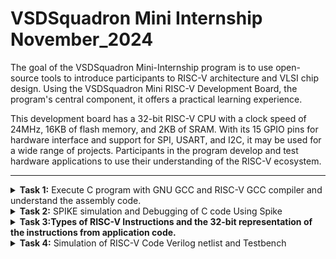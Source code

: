 # VSDSquadron Mini Internship November_2024
 The goal of the VSDSquadron Mini-Internship program is to use open-source tools to introduce participants to RISC-V architecture and VLSI chip design. Using the VSDSquadron Mini RISC-V Development Board, the program's central component, it offers a practical learning experience.

This development board has a 32-bit RISC-V CPU with a clock speed of 24MHz, 16KB of flash memory, and 2KB of SRAM. With its 15 GPIO pins for hardware interface and support for SPI, USART, and I2C, it may be used for a wide range of projects. Participants in the program develop and test hardware applications to use their understanding of the RISC-V ecosystem.<br />



***

<details>
<summary><b>Task 1:</b> Execute C program with GNU GCC and RISC-V GCC compiler and understand the assembly code. </summary><br />
  

  **1.Command for Installing Leafpad**<br />
  ```
  $ sudo apt install leafpad
  ```
  
  **2.Command for Opening Leafpad**<br />
  ```
  $ cd
  $ leafpad filename.c &
  ```
  Enter the C Code in the leafpad.
  
  ![git-1](https://github.com/user-attachments/assets/882a740c-66b9-4aa8-9a4b-b54c03f15fb2)

  
  **3.Commands to Compile and View the Output**<br />
  ```
  $ gcc filename.c
  $ cat filename.c
  $ ./a.out
  ```
  ![git-2](https://github.com/user-attachments/assets/8fc91ce4-b25e-411c-bc89-cb6063bc6f75)

  
  **4.Command for Compiling the Code using RISC-V Compiler**<br />
  ```
  $ riscv64-unknown-elf-gcc -O1 -mabi=lp64 -march=rv64i -o filename.o filename.c
  $ ls -ltr filename.o
  ```
  ![install risc-compiler](https://github.com/user-attachments/assets/51ba5cb7-bf72-4d54-a8a4-c232be45d780)
  

  **5.Command to View the Assembly Code**<br />
  ```
  $ riscv64-unknown-elf-objdump -d filename.o //Gives bunch of Code
  $ riscv64-unknown-elf-objdump -d filename.o | less // Gives Reduced Code
  /main //to view the main function of the code
  ```
  ![git-3](https://github.com/user-attachments/assets/98404d4b-6282-405d-9760-b2b09ec97016)

  ```
  To calculate the number of instructions:-
  101b0 - 10184 = 2c     //Hex format
  2c/4 = b = 11          //address are incremented by 4
  ```


  **6. Command to View the Assembly Code**<br />
  Same command as step-4 but replacing O1 with Ofast.
  ```
  $ riscv64-unknown-elf-gcc -Ofast -mabi=lp64 -march=rv64i -o filename.o filename.c
  $ riscv64-unknown-elf-objdump -d filename.o | less 
  /main 
  ```
  ![git-4](https://github.com/user-attachments/assets/d2b861aa-956a-46c4-a0c9-11246659428e)

  ```
  Calculating number of instructions:-
  100dc - 100b0 = 2c      // Hex format
  2c/4 = b = 11           // address are incremented by 4
  ```
  Same number of instructions as the command in step-4 (with O1).
  
</details>


<details>
<summary><b>Task 2:</b> SPIKE simulation and Debugging of C code Using Spike</summary>   
<br>

SPIKE SIMULATION
--------

SPIKE is a RISC-V simulator. In this task, we will check the output of the previous program (from task1 - ```sum1ton.o```) using the RISC-V Compiler with the spike command.

1. Debugging using the command:
    ```bash
    $ spike -d pk sum1ton.o
    ```
    ![Task-2-1](https://github.com/user-attachments/assets/9fa16c2f-6699-4426-bc1a-f68c3153afd5)

2. Assembly Language Program:
   
   ![Task-2-2](https://github.com/user-attachments/assets/cdf273bd-d94d-4b1f-92af-af6bbfb16c7d)

3. Debugger:

   ![Task-2-3](https://github.com/user-attachments/assets/663ef5cf-651f-44a8-b6e5-33ecd90bb569)

   ![Task-2-4](https://github.com/user-attachments/assets/e864276a-1242-49ab-bfc0-9db3db0755ce)

At address `100b4` the value of stack point before and after completion of the instruction is:
   - `sp` = `0x0000003ffffffb50`
   - `sp, sp, -16` = `0x0000003ffffffb40`

![Task-2-4(calc)](https://github.com/user-attachments/assets/2056bdb2-7875-4978-aeb6-441cf3594ab9)

Difference between stack point values = `10 (Hexadecimal)`, `16 (Decimal)`.

---

At address `100d8`, the program returns the sum = `55`.

<hr>

## About Instructions Used:

LUI (LOAD UPPER IMMEDIATE):
-
* This instruction is a key feature in RISC-V architecture. It is used to load a 20-bit immediate value into the upper 20 bits of a register, while setting the lower 12 bits to zero.
* Format - LUI rd, immediate [ rd- destination register, immediate- 20-bit immediate value to be loaded]
* The 20- bit immediate value is shifted left by 12 bits(appended with 12 zeros). The lower 12 bits of the destination register are set to zero. 

ADDI (ADD IMMEDIATE)
-
* This instruction is a common operation in RISC-V architecture.
* It performs an addition between a register and a sign-extended immediate value, storing the result in a destination register.
* Format- ADDI rd, rs1, immediate (rd- destination register, rs- source register, immediate- the immediate value to be added).


Application CODE:
--
Arithmetic Logic Unit (ALU):
--
An Arithmetic Logic Unit (ALU) is a fundamental building block of any processor, responsible for performing arithmetic and logic operations. This code simulates a simple ALU in C, which can execute basic operations like addition, subtraction, multiplication, and division. The operations are selected programmatically, and the results are displayed to demonstrate the functionality of the ALU. This program is designed to work across various compilers, including GCC and RISC-V GCC, ensuring platform compatibility and enabling easy testing on different hardware architectures.

The generated assembly code showcases how instructions are executed at a low level, highlighting the efficiency and simplicity of the RISC-V instruction set.

1.C-program :
-
```
Open leafpad in the terminal and write the C code.
Compile with C gcc compiler and check the output.
```
![Task-2-1(new code)](https://github.com/user-attachments/assets/dcf15d52-d269-49af-8876-ef47ed2b168b)

Now, compile with RISC-V GCC command. (Both -O1 and -Ofast).

![Task-2-2(new code)](https://github.com/user-attachments/assets/85246589-1255-4958-b7a3-17524b18d32e)

2.Assembly Program for the C code:
-
![Task-2-3(new code- assembly)](https://github.com/user-attachments/assets/2a1d928f-f2b2-45e8-a325-b4772ad98eba)

# Assembly Instruction Breakdown:

### **1. `lui a0,0x21`**
- Load the upper immediate value `0x21` into the `a0` register.  
- This sets up the upper 20 bits of a memory address.

### **2. `addi sp,sp,-16`**
- Adjust the stack pointer (`sp`) by decreasing it by 16 bytes.  
- This reserves space on the stack for local variables or saved registers.

### **3. `li a1,15`**
- Load the immediate value `15` into register `a1`.  
- This prepares one of the operands for the ALU operation.

### **4. `addi a0,a0,560 # 21230 <__clzdi2+0x40>`**
- Add `560` to `a0`.  
- This completes the calculation of a memory address (`21230`) where data or a function resides.

### **5. `sd ra,8(sp)`**
- Store the return address (`ra`) at the memory location `sp + 8`.  
- This ensures the return address is preserved before a function call.

### **6. `jal ra,105e4 <printf>`**
- Jump to the `printf` function and save the next instruction's address into `ra`.  
- This outputs the ALU operation result.

### **7. `lui a0,0x21`**
- Reload the upper part of a new memory address into `a0`.

### **8. `li a1,5`**
- Load the immediate value `5` into register `a1`.  
- This is another operand for the ALU.

### **9. `addi a0,a0,576 # 21240 <__clzdi2+0x50>`**
- Add an offset of `576` to `a0`.  
- This calculates the next memory address.

### **10. `jal ra,105e4 <printf>`**
- Call `printf` to display the result of another ALU operation.

### **11. `lui a0,0x21`**
- Load the upper immediate value for another address.

### **12. `li a1,50`**
- Load the immediate value `50` into register `a1`.  
- This is used for the next ALU operation.

### **13. `addi a0,a0,600 # 21258 <__clzdi2+0x68>`**
- Add an offset of `600` to `a0`.  
- This prepares the memory address for another operation.

### **14. `jal ra,105e4 <printf>`**
- Call `printf` again to print the result.

### **15. `lui a0,0x21`**
- Reload the upper immediate value into `a0`.

### **16. `li a1,2`**
- Load the value `2` into `a1`.  
- This is another operand.

### **17. `addi a0,a0,624 # 21270 <__clzdi2+0x80>`**
- Add an offset of `624` to `a0`.  
- This sets up the memory address for the final operation.

### **18. `jal ra,105e4 <printf>`**
- Call `printf` to display the result of the final ALU operation.

### **19. `ld ra,8(sp)`**
- Load the return address (`ra`) from the stack.  
- This restores the return address for proper function exit.

### **20. `li a0,0`**
- Set the value in `a0` to `0`.  
- This is the return value of the `main` function (success).

### **21. `addi sp,sp,16`**
- Adjust the stack pointer back up by 16 bytes to deallocate local memory.

### **22. `ret`**
- Return from the function using the address in `ra`.
---

3.Debugging the Code
-
Command:
```
$ spike -d pk alu.o
```
![Task-2-4(new code-debugging)](https://github.com/user-attachments/assets/1fa5192b-f23e-4e4f-b535-7482199ed3ba)

Finally, the address ```10104``` returns the final output.

</details>


<details>
<summary><b>Task 3:Types of RISC-V Instructions and the 32-bit representation of the instructions from application code. </b>  </summary><br />
  

**1.Various RISC-V instruction type are as follows:**<br />

## RISC-V Instruction Formats
 ```
   The RISC-V ISA defines the following instruction types:
   
   R-Type: Register-register operations
   I-Type: Immediate operations
   S-Type: Store instructions
   B-Type: Branch instructions
   U-Type: Upper immediate instructions
   J-Type: Jump instructions

 ```
### R-Type Instructions
<details>
<summary>R-Type Format</summary>
<ul>
  <li><strong>Bit Range:</strong></li>
  <ul>
    <li><strong>opcode:</strong> [0:6] - Specifies the operation type (e.g., arithmetic, logical).</li>
    <li><strong>rd:</strong> [7:11] - Destination register.</li>
    <li><strong>funct3:</strong> [12:14] - Specifies the operation (e.g., ADD, SUB).</li>
    <li><strong>rs1:</strong> [15:19] - First source register.</li>
    <li><strong>rs2:</strong> [20:24] - Second source register.</li>
    <li><strong>funct7:</strong> [25:31] - Additional operation specifier (e.g., ADD vs. SUB).</li>
  </ul>
  <br>
  <strong>Example:</strong> ADD rd, rs1, rs2 <br>
  <strong>Operation:</strong> Adds the values in rs1 and rs2 and stores the result in rd. <br>
  <strong>Opcode:</strong> 0110011
</ul>
</details>

---

### I-Type Instructions
<details>
<summary>I-Type Format</summary>
<ul>
  <li><strong>Bit Range:</strong></li>
  <ul>
    <li><strong>opcode:</strong> [0:6] - Specifies the operation type.</li>
    <li><strong>rd:</strong> [7:11] - Destination register.</li>
    <li><strong>funct3:</strong> [12:14] - Specifies the operation.</li>
    <li><strong>rs1:</strong> [15:19] - Source register.</li>
    <li><strong>imm[11:0]:</strong> [20:31] - 12-bit signed immediate value.</li>
  </ul>
  <br>
  <strong>Example:</strong> ADDI rd, rs1, imm <br>
  <strong>Operation:</strong> Adds an immediate value (imm) to rs1 and stores the result in rd. <br>
  <strong>Opcode:</strong> 0010011
</ul>
</details>

---

### S-Type Instructions
<details>
<summary>S-Type Format</summary>
<ul>
  <li><strong>Bit Range:</strong></li>
  <ul>
    <li><strong>opcode:</strong> [0:6] - Specifies the store operation.</li>
    <li><strong>imm[4:0]:</strong> [7:11] - Lower 5 bits of the immediate value.</li>
    <li><strong>funct3:</strong> [12:14] - Specifies the store operation (e.g., SW, SH).</li>
    <li><strong>rs1:</strong> [15:19] - Base address register.</li>
    <li><strong>rs2:</strong> [20:24] - Register whose value will be stored.</li>
    <li><strong>imm[11:5]:</strong> [25:31] - Upper 7 bits of the immediate value.</li>
  </ul>
  <br>
  <strong>Example:</strong> SW rs2, imm(rs1) <br>
  <strong>Operation:</strong> Stores the value in rs2 at the memory address calculated as rs1 + imm. <br>
  <strong>Opcode:</strong> 0100011
</ul>
</details>

---

### U-Type Instructions
<details>
<summary>U-Type Format</summary>
<ul>
  <li><strong>Bit Range:</strong></li>
  <ul>
    <li><strong>opcode:</strong> [0:6] - Specifies the type of instruction.</li>
    <li><strong>rd:</strong> [7:11] - Destination register.</li>
    <li><strong>imm[31:12]:</strong> [12:31] - 20-bit immediate value.</li>
  </ul>
  <br>
  <strong>Example:</strong> LUI rd, imm <br>
  <strong>Operation:</strong> Loads the upper 20 bits of imm into rd. <br>
  <strong>Opcode:</strong> 0110111
</ul>
</details>

---

### B-Type Instructions
<details>
<summary>B-Type Format</summary>
<ul>
  <li><strong>Bit Range:</strong></li>
  <ul>
    <li><strong>opcode:</strong> [0:6] - Specifies the branch operation.</li>
    <li><strong>imm[11]:</strong> [7] - Bit 11 of the branch offset.</li>
    <li><strong>imm[4:1]:</strong> [8:11] - Lower 4 bits of the branch offset.</li>
    <li><strong>funct3:</strong> [12:14] - Specifies the branch condition (e.g., BEQ, BNE).</li>
    <li><strong>rs1:</strong> [15:19] - First source register.</li>
    <li><strong>rs2:</strong> [20:24] - Second source register.</li>
    <li><strong>imm[10:5]:</strong> [25:30] - Bits 5–10 of the branch offset.</li>
    <li><strong>imm[12]:</strong> [31] - Bit 12 of the branch offset.</li>
  </ul>
  <br>
  <strong>Example:</strong> BEQ rs1, rs2, imm <br>
  <strong>Operation:</strong> Branches to PC + imm if rs1 == rs2. <br>
  <strong>Opcode:</strong> 1100011
</ul>
</details>

---

### J-Type Instructions
<details>
<summary>J-Type Format</summary>
<ul>
  <li><strong>Bit Range:</strong></li>
  <ul>
    <li><strong>opcode:</strong> [0:6] - Specifies the jump operation.</li>
    <li><strong>rd:</strong> [7:11] - Destination register to store the return address.</li>
    <li><strong>imm[19:12]:</strong> [12:19] - Bits 12–19 of the jump offset.</li>
    <li><strong>imm[11]:</strong> [20] - Bit 11 of the jump offset.</li>
    <li><strong>imm[10:1]:</strong> [21:30] - Bits 1–10 of the jump offset.</li>
    <li><strong>imm[20]:</strong> [31] - Bit 20 of the jump offset.</li>
  </ul>
  <br>
  <strong>Example:</strong> JAL rd, imm <br>
  <strong>Operation:</strong> Jumps to PC + imm and stores the return address in rd. <br>
  <strong>Opcode:</strong> 1101111
</ul>
</details>

---
  
**2. 15 unique RISC-V instrictions from the application code**<br />
      * To view the instructions , we should use the following commands to compile and view the assembly code.
  ```
  $ $ riscv64-unknown-elf-gcc -Ofast -mabi=lp64 -march=rv64i -o alu.o alu.c
  $ riscv64-unknown-elf-objdump -d alu.o | less 
  ```
  Following are the 15 instructions used in the application code: <br />
  
  
   |**Instruction**             |**Purpose**                                                                   |
   |----------------------------|------------------------------------------------------------------------------|
   | `lui a0,0x21`              | Load the upper immediate value `0x21` into the `a0` register.                |
   | `addi sp,sp,-16`           | Reserve 16 bytes on the stack by decrementing the stack pointer.             |
   | `li a1,15`                 | Load the immediate value `15` into the `a1` register (operand setup).        |
   | `sd ra,8(sp)`              | Store the return address (`ra`) to the stack for preserving state.           |
   | `jal ra,105e4 <printf>`    | Jump to the `printf` function to print the result and save the return addr.  |
   | `ld ra,8(sp)`              | Load the return address (`ra`) from the stack to restore state.              |
   | `addi a0,a0,560`           | Add an offset (`560`) to the address in `a0` for address calculation.        |
   | `li a1,5`                  | Load the immediate value `5` into the `a1` register.                         | 
   | `addi a0,a0,576`           | Add an offset (`576`) to the address in `a0`.                                |
   | `li a1,50`                 | Load the immediate value `50` into the `a1` register.                        |
   | `addi a0,a0,600`           | Add an offset (`600`) to the address in `a0`.                                |
   | `li a1,2`                  | Load the immediate value `2` into the `a1` register.                         |
   | `addi a0,a0,624`           | Add an offset (`624`) to the address in `a0`.                                |
   | `addi sp,sp,16`            | Deallocate 16 bytes from the stack by incrementing the stack pointer.        |
   | `ret`                      | Return from the function using the address in the `ra` register.             |

  

**3. The following table shows the 32-bit instructions code for the above 15 instructions**<br />

### Detailed RISC-V Instruction Table


| **Instruction**         | **Type** | **32-bit Binary Representation**                | **Breakdown**                                                                                                          |
|--------------------------|----------|------------------------------------------------|------------------------------------------------------------------------------------------------------------------------|
| `lui a0,0x21`           | U        | `000000000001 00001 01000 0110111`             | opcode: `0110111` <br> rd: `01010` (a0) <br> imm[31:12]: `000000000001`                                               |
| `addi sp,sp,-16`        | I        | `111111111110 01000 000 01000 0010011`         | opcode: `0010011` <br> funct3: `000` <br> imm[11:0]: `111111111110` (-16) <br> rs1: `01000` (sp) <br> rd: `01000` (sp) |
| `li a1,15`              | I        | `000000000111 01000 000 01001 0010011`         | opcode: `0010011` <br> funct3: `000` <br> imm[11:0]: `000000000111` (15) <br> rs1: `01000` (sp) <br> rd: `01001` (a1) |
| `sd ra,8(sp)`           | S        | `000000001000 01000 011 00001 0100011`         | opcode: `0100011` <br> funct3: `011` <br> imm[4:0]: `01000` (8) <br> rs1: `01000` (sp) <br> rs2: `00001` (ra) <br> imm[11:5]: `0000000` |
| `jal ra,105e4 <printf>` | J        | `000001000001 01110 1000 00001 1101111`        | opcode: `1101111` <br> imm[20]: `0` <br> imm[10:1]: `0001011101` <br> imm[11]: `0` <br> imm[19:12]: `00010000` <br> rd: `00001` (ra) |
| `ld ra,8(sp)`           | I        | `000000001000 01000 011 00001 0000011`         | opcode: `0000011` <br> funct3: `011` <br> imm[11:0]: `000000001000` (8) <br> rs1: `01000` (sp) <br> rd: `00001` (ra) |
| `addi a0,a0,560`        | I        | `000000100100 01010 000 01010 0010011`         | opcode: `0010011` <br> funct3: `000` <br> imm[11:0]: `000000100100` (560) <br> rs1: `01010` (a0) <br> rd: `01010` (a0) |
| `li a1,5`               | I        | `000000000101 01000 000 01001 0010011`         | opcode: `0010011` <br> funct3: `000` <br> imm[11:0]: `000000000101` (5) <br> rs1: `01000` (sp) <br> rd: `01001` (a1) |
| `addi a0,a0,576`        | I        | `000000100100 01010 000 01010 0010011`         | opcode: `0010011` <br> funct3: `000` <br> imm[11:0]: `000000100100` (576) <br> rs1: `01010` (a0) <br> rd: `01010` (a0) |
| `li a1,50`              | I        | `000000110010 01000 000 01001 0010011`         | opcode: `0010011` <br> funct3: `000` <br> imm[11:0]: `000000110010` (50) <br> rs1: `01000` (sp) <br> rd: `01001` (a1) |
| `addi a0,a0,600`        | I        | `000000100100 01010 000 01010 0010011`         | opcode: `0010011` <br> funct3: `000` <br> imm[11:0]: `000000100100` (600) <br> rs1: `01010` (a0) <br> rd: `01010` (a0) |
| `li a1,2`               | I        | `000000000010 01000 000 01001 0010011`         | opcode: `0010011` <br> funct3: `000` <br> imm[11:0]: `000000000010` (2) <br> rs1: `01000` (sp) <br> rd: `01001` (a1) |
| `addi a0,a0,624`        | I        | `000000100110 01010 000 01010 0010011`         | opcode: `0010011` <br> funct3: `000` <br> imm[11:0]: `000000100110` (624) <br> rs1: `01010` (a0) <br> rd: `01010` (a0) |
| `addi sp,sp,16`         | I        | `000000001000 01000 000 01000 0010011`         | opcode: `0010011` <br> funct3: `000` <br> imm[11:0]: `000000001000` (16) <br> rs1: `01000` (sp) <br> rd: `01000` (sp) |
| `ret`                   | I        | `000000000000 00000 000 00000 1100011`         | opcode: `1100011` <br> funct3: `000` <br> imm[11:0]: `000000000000` <br> rs1: `00000` <br> rd: `00000`                 |


</details>

<details>
<summary><b>Task 4:</b> Simulation of RISC-V Code Verilog netlist and Testbench </summary>   
<br>

Command to install iverliog and GTKWave:-
```
$ sudo apt install iverilog gtkwave

```
Step-1. Create a directory with the command:-
```
mkdir <name>
```
Step-2. create 2 files with the ```touch``` command as ```name_rv32i.v``` and ```name_rv32i_tb.v``` for verilog netlist and testbench code respectively.

We will not be writing the verilog codes, we shall take it from the following reference github repository.


Step-3. After getting the verilog codes and saving them, we can now simulate and verify.
Use the following code:-
```
$ iverilog -o name_rv32i name_rv32i.v name_rv32i_tb.v
```
After the above command is run, it will create ```iiitb_rv32i.vcd``` file.

Step-4. Now we shall open GTKWave with the above generated file, and view the output waveforms 

Command for opening GTKWave:
```
$ gtkwave iiitb_rv32i.vcd
```
The instructions in the verilog code are hard-coded.

**Hard-coded ISA** - That means the instructions do not follow the RISC-V 32-bit pattern, they have been encoded by designer with custom pattern.


Viewing the Output waveforms of the instructions in GTKWave :
--

1. ADD R6,R2,R1

![inst-1](https://github.com/user-attachments/assets/b620b73f-b2fd-450a-8be4-47c30f9bbb09)

2. SUB R7,R1,R2

![inst2-sub](https://github.com/user-attachments/assets/e4053e9c-6f78-4180-b15e-c699f6e81b2a)

3. AND R8,R1,R3

![inst3-AND](https://github.com/user-attachments/assets/0d277649-7941-4f31-bf0a-6693fff7472c)

4. OR R9,R2,R5

![inst4-OR](https://github.com/user-attachments/assets/50a69faf-d96e-4241-8290-39f239262ffe)

5. XOR R10,R1,R4

![inst5-XOR](https://github.com/user-attachments/assets/7c972e65-f834-4873-b1dc-05b4ba230c2f)

6. SLT R1,R2,R4

![inst6-SLT](https://github.com/user-attachments/assets/428bd51d-478f-4cf4-a712-80878ad2f8dc)

7. ADDI R12,R4,5

![inst7-ADDI](https://github.com/user-attachments/assets/2c1f3a63-e42a-4f80-8f49-e66f7801a0a8)

8. 







 
